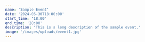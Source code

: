 ```yaml
---
name: 'Sample Event'
date: '2024-05-30T18:00:00'
start_time: '18:00'
end_time: '20:00'
description: 'This is a long description of the sample event.'
image: '/images/uploads/event1.jpg'
---
```

